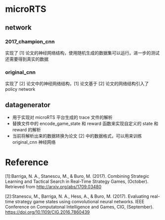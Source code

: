 # microRTS

## network

### 2017_champion_cnn

实现了 [1] 论文的神经网络结构，使用随机生成的数据集可以运行。进一步的测试还需要得到真实的数据

### original_cnn

实现了 [2] 论文中的神经网络结构，[1] 论文基于 [2] 论文的网络结构引入了 policy network

## datagenerator

* 用于实现对 microRTS 平台生成的 trace 文件的解析
* 替换文件中的 encode_game_state 和 reward 函数来实现自定义的 state 和 reward 的解析
* 当前将解析出来的数据转换为论文 [2] 中的数据格式，可以用来训练 original_cnn 神经网络

# Reference

[1]:Barriga, N. A., Stanescu, M., & Buro, M. (2017). Combining Strategic Learning and Tactical Search in Real-Time Strategy Games, (October). Retrieved from http://arxiv.org/abs/1709.03480

[2]:Stanescu, M., Barriga, N. A., Hess, A., & Buro, M. (2017). Evaluating real-time strategy game states using convolutional neural networks. IEEE Conference on Computatonal Intelligence and Games, CIG, (September). https://doi.org/10.1109/CIG.2016.7860439
